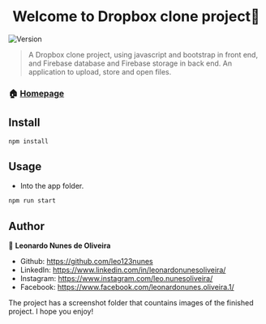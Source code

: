 <h1 align="center">Welcome to Dropbox clone project👋</h1>
<p>
  <img alt="Version" src="https://img.shields.io/badge/version-0.0.0-blue.svg?cacheSeconds=2592000" />
</p>

> A Dropbox clone project, using javascript and bootstrap in front end, and Firebase database and Firebase storage in back end. An application to upload, store and open files.

### 🏠 [Homepage](https://github.com/leo123nunes/dropboxclone-javascript)

## Install

```sh
npm install
```

## Usage

* Into the app folder.

```sh
npm run start
```

## Author

👤 **Leonardo Nunes de Oliveira**

* Github: https://github.com/leo123nunes
* LinkedIn: https://www.linkedin.com/in/leonardonunesoliveira/
* Instagram: https://www.instagram.com/leo.nunesoliveira/
* Facebook: https://www.facebook.com/leonardonunes.oliveira.1/

The project has a screenshot folder that countains images of the finished project. I hope you enjoy!


